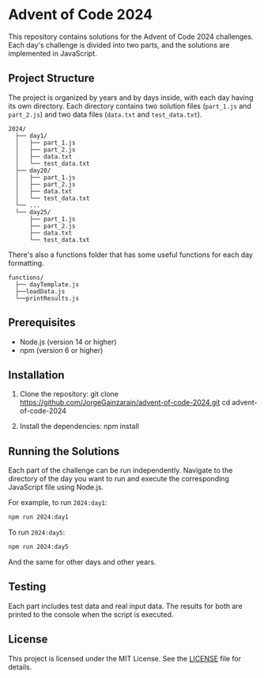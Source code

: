 # Advent of Code 2024

This repository contains solutions for the Advent of Code 2024 challenges. Each day's challenge is divided into two parts, and the solutions are implemented in JavaScript.

## Project Structure

The project is organized by years and by days inside, with each day having its own directory. Each directory contains two solution files (`part_1.js` and `part_2.js`) and two data files (`data.txt` and `test_data.txt`).

```
2024/
  ├── day1/
  │   ├── part_1.js
  │   ├── part_2.js
  │   ├── data.txt
  │   └── test_data.txt
  ├── day20/
  │   ├── part_1.js
  │   ├── part_2.js
  │   ├── data.txt
  │   └── test_data.txt
  └── ...
  └── day25/
      ├── part_1.js
      ├── part_2.js
      ├── data.txt
      └── test_data.txt
```

There's also a functions folder that has some useful functions for each day formatting.
```
functions/
  ├── dayTemplate.js
  ├──loadData.js
  └──printResults.js
```


## Prerequisites

- Node.js (version 14 or higher)
- npm (version 6 or higher)

## Installation

1. Clone the repository:
   git clone https://github.com/JorgeGainzarain/advent-of-code-2024.git
   cd advent-of-code-2024

2. Install the dependencies:
   npm install

## Running the Solutions

Each part of the challenge can be run independently. Navigate to the directory of the day you want to run and execute the corresponding JavaScript file using Node.js.

For example, to run `2024:day1`:
```sh
npm run 2024:day1
```

To run `2024:day5`:
```sh
npm run 2024:day5
```

And the same for other days and other years.

## Testing

Each part includes test data and real input data. The results for both are printed to the console when the script is executed.

## License

This project is licensed under the MIT License. See the [LICENSE](LICENSE) file for details.
